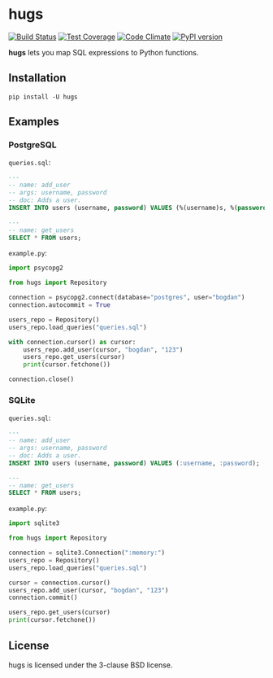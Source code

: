 # hugs

[![Build Status](https://travis-ci.org/Bogdanp/hugs.svg?branch=master)](https://travis-ci.org/Bogdanp/hugs)
[![Test Coverage](https://codeclimate.com/github/Bogdanp/hugs/badges/coverage.svg)](https://codeclimate.com/github/Bogdanp/hugs/coverage)
[![Code Climate](https://codeclimate.com/github/Bogdanp/hugs/badges/gpa.svg)](https://codeclimate.com/github/Bogdanp/hugs)
[![PyPI version](https://badge.fury.io/py/hugs.svg)](https://badge.fury.io/py/hugs)

**hugs** lets you map SQL expressions to Python functions.

## Installation

    pip install -U hugs

## Examples

### PostgreSQL

`queries.sql`:

``` sql
---
-- name: add_user
-- args: username, password
-- doc: Adds a user.
INSERT INTO users (username, password) VALUES (%(username)s, %(password)s);

---
-- name: get_users
SELECT * FROM users;
```

`example.py`:

```python
import psycopg2

from hugs import Repository

connection = psycopg2.connect(database="postgres", user="bogdan")
connection.autocommit = True

users_repo = Repository()
users_repo.load_queries("queries.sql")

with connection.cursor() as cursor:
    users_repo.add_user(cursor, "bogdan", "123")
    users_repo.get_users(cursor)
    print(cursor.fetchone())

connection.close()
```

### SQLite

`queries.sql`:

``` sql
---
-- name: add_user
-- args: username, password
-- doc: Adds a user.
INSERT INTO users (username, password) VALUES (:username, :password);

---
-- name: get_users
SELECT * FROM users;
```

`example.py`:

``` python
import sqlite3

from hugs import Repository

connection = sqlite3.Connection(":memory:")
users_repo = Repository()
users_repo.load_queries("queries.sql")

cursor = connection.cursor()
users_repo.add_user(cursor, "bogdan", "123")
connection.commit()

users_repo.get_users(cursor)
print(cursor.fetchone())
```

## License

hugs is licensed under the 3-clause BSD license.
